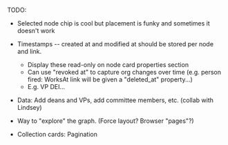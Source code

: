 
TODO:
* Selected node chip is cool but placement is funky and sometimes it doesn't work
* Timestamps -- created at and modified at should be stored per node and link.  
  - Display these read-only on node card properties section
  - Can use "revoked at" to capture org changes over time (e.g. person fired: WorksAt link will be given a "deleted_at" property...)
  - E.g. VP DEI...
* Data: Add deans and VPs, add committee members, etc. (collab with Lindsey) 
    
* Way to "explore" the graph.  (Force layout?  Browser "pages"?)
* Collection cards: Pagination